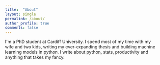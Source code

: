 ```yaml
---
title:  "About"
layout: single
permalink: /about/
author_profile: true
comments: false
---
```


I'm a PhD student at Cardiff University. I spend most of my time with my wife and two kids, writing my ever-expanding thesis and building machine learning models in python. I write about python, stats, productivity and anything that takes my fancy.
